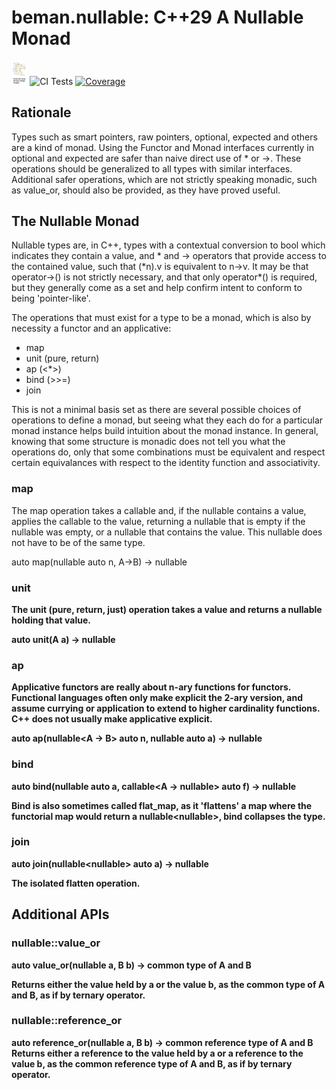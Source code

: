 # beman.nullable: C++29 A Nullable Monad

<!--
SPDX-License-Identifier: 2.0 license with LLVM exceptions
-->

<!-- markdownlint-disable -->
<img src="https://github.com/bemanproject/beman/blob/main/images/logos/beman_logo-beman_library_production_ready_api_may_undergo_changes.png" style="width:5%; height:auto;"> ![CI Tests](https://github.com/bemanproject/nullable/actions/workflows/ci.yml/badge.svg) [![Coverage](https://coveralls.io/repos/github/bemanproject/nullable/badge.svg?branch=main)](https://coveralls.io/github/bemanproject/nullable?branch=main)
<!-- markdownlint-enable -->

## Rationale

Types such as smart pointers, raw pointers, optional, expected and others are a kind of monad. Using the Functor and Monad interfaces currently in optional and expected are safer than naive direct use of * or ->. These operations should be generalized to all types with similar interfaces.
Additional safer operations, which are not strictly speaking monadic, such as value_or, should also be provided, as they have proved useful.

## The Nullable Monad

Nullable types are, in C++, types with a contextual conversion to bool which indicates they contain a value, and * and -> operators that provide access to the contained value, such that (\*n).v is equivalent to n->v. It may be that operator->() is not strictly necessary, and that only operator\*() is required, but they generally come as a set and help confirm intent to conform to being 'pointer-like'.

The operations that must exist for a type to be a monad, which is also by necessity a functor and an applicative:

- map
- unit (pure, return)
- ap (<*>)
- bind (>>=)
- join

This is not a minimal basis set as there are several possible choices of operations to define a monad, but seeing what they each do for a particular monad instance helps build intuition about the monad instance. In general, knowing that some structure is monadic does not tell you what the operations do, only that some combinations must be equivalent and respect certain equivalances with respect to the identity function and associativity.

### map

The map operation takes a callable and, if the nullable contains a value, applies the callable to the value, returning a nullable that is empty if the nullable was empty, or a nullable that contains the value. This nullable does not have to be of the same type.

auto map(nullable<A> auto n, A->B) -> nullable<B>

### unit

The unit (pure, return, just) operation takes a value and returns a nullable holding that value.

auto unit(A a) -> nullable<A>

### ap

Applicative functors are really about n-ary functions for functors. Functional languages often only make explicit the 2-ary version, and assume currying or application to extend to higher cardinality functions. C++ does not usually make applicative explicit.

auto ap(nullable<A -> B> auto n, nullable<A> auto a) -> nullable<B>

### bind

auto bind(nullable<A> auto a, callable<A -> nullable<B>> auto f) -> nullable<B>

Bind is also sometimes called flat_map, as it 'flattens' a map where the functorial map would return a nullable<nullable<B>>, bind collapses the type.

### join

auto join(nullable<nullable<A>> auto a) -> nullable<A>

The isolated flatten operation.

## Additional APIs

### nullable::value_or

auto value_or(nullable<A> a, B b) -> common type of A and B

Returns either the value held by a or the value b, as the common type of A and B, as if by ternary operator.

### nullable::reference_or

auto reference_or(nullable<A> a, B b) -> common reference type of A and B
Returns either a reference to the  value held by a or a reference to the  value b, as the common reference type of A and B, as if by ternary operator.

